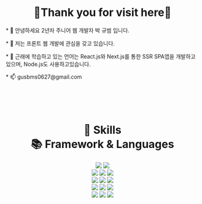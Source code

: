 <div align=center>
<h1>👐Thank you for visit here👐</h1>
</div>
<p>* 👋 안녕하세요 2년차 주니어 웹 개발자 박 규범 입니다.</p>
<p>* 👀 저는 프론트 웹 개발에 관심을 갖고 있습니다.</p>
<p>* 🌱 근래에 학습하고 있는 언어는 React.js와 Next.js를 통한 SSR SPA앱을 개발하고 있으며, Node.js도 사용하고있습니다.</p>
* 📫 gusbms0627@gmail.com
<br><br><br><br><br>


<div align=center>
<h1>💪 Skills
<br>
📚 Framework & Languages</h1>
</div>

<div align=center> 
  <img src="https://img.shields.io/badge/java-007396?style=for-the-badge&logo=java&logoColor=white"> 
  <img src="https://img.shields.io/badge/javascript-F7DF1E?style=for-the-badge&logo=javascript&logoColor=black">
  <br>
 
  <img src="https://img.shields.io/badge/react-61DAFB?style=for-the-badge&logo=react&logoColor=black"> 
  <img src="https://img.shields.io/badge/vue.js-4FC08D?style=for-the-badge&logo=vue.js&logoColor=white"> 
  <img src="https://img.shields.io/badge/node.js-339933?style=for-the-badge&logo=Node.js&logoColor=white">
  <br>
  
  <img src="https://img.shields.io/badge/spring-6DB33F?style=for-the-badge&logo=spring&logoColor=white"> 
  <img src="https://img.shields.io/badge/express-000000?style=for-the-badge&logo=express&logoColor=white">
  <img src="https://img.shields.io/badge/express-000000?style=for-the-badge&logo=express&logoColor=white">
  <br>

  
  <img src="https://img.shields.io/badge/github-181717?style=for-the-badge&logo=github&logoColor=white">
  <img src="https://img.shields.io/badge/git-F05032?style=for-the-badge&logo=git&logoColor=white">
  <img src="https://img.shields.io/badge/fontawesome-339AF0?style=for-the-badge&logo=fontawesome&logoColor=white">
  <br>
  
  <img src="https://img.shields.io/badge/mysql-4479A1?style=for-the-badge&logo=mysql&logoColor=white"> 
  <img src="https://img.shields.io/badge/mariaDB-003545?style=for-the-badge&logo=mariaDB&logoColor=white"> 
  <img src="https://img.shields.io/badge/realtimedatabase-FFCA28?style=for-the-badge&logo=firebase&logoColor=white">
  <br>


</div>  
<br><br><br><br>




